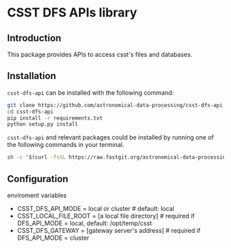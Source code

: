 # CSST DFS APIs library

## Introduction

This package provides APIs to access csst's files and databases.

## Installation

`csst-dfs-api` can be installed with the following command:

```bash
git clone https://github.com/astronomical-data-processing/csst-dfs-api.git
cd csst-dfs-api
pip install -r requirements.txt
python setup.py install
```

`csst-dfs-api` and relevant packages could be installed by running one of the following commands in your terminal.

```bash
sh -c "$(curl -fsSL https://raw.fastgit.org/astronomical-data-processing/csst-dfs-api/master/tools/csst-dfs-api-install.sh)"
```

## Configuration

enviroment variables

- CSST_DFS_API_MODE = local or cluster               # default: local
- CSST_LOCAL_FILE_ROOT = [a local file directory]    # required if DFS_API_MODE = local,  default: /opt/temp/csst
- CSST_DFS_GATEWAY = [gateway server's address]       # required if DFS_API_MODE = cluster
